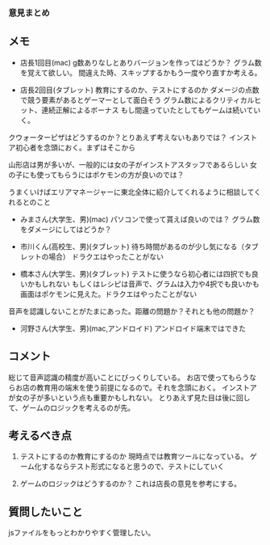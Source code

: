 

### 意見まとめ
## メモ
- 店長1回目(mac)
g数ありなしとありバージョンを作ってはどうか？
グラム数を覚えて欲しい。
間違えた時、スキップするかもう一度やり直すか考える。

- 店長2回目(タブレット)
教育にするのか、テストにするのか
ダメージの点数で競う要素があるとゲーマーとして面白そう
グラム数によるクリティカルヒット、連続正解によるボーナス
もし間違っていたとしてもゲームは続いていく。

クウォーターピザはどうするのか？とりあえず考えないもありでは？
インストア初心者を念頭におく。まずはそこから

山形店は男が多いが、一般的には女の子がインストアスタッフであるらしい
女の子にも使ってもらうにはポケモンの方が良いのでは？

うまくいけばエリアマネージャーに東北全体に紹介してくれるように相談してくれるとのこと

- みまさん(大学生、男)(mac)
パソコンで使って貰えば良いのでは？
グラム数をダメージにしてはどうか？

- 市川くん(高校生、男)(タブレット)
待ち時間があるのが少し気になる（タブレットの場合）
ドラクエはやったことがない

- 橋本さん(大学生、男)(タブレット)
テストに使うなら初心者には四択でも良いかもしれない
もしくはレシピは音声で、グラムは入力や4択でも良いかも
画面はポケモンに見えた。ドラクエはやったことがない

音声を認識しないことがたまにあった。距離の問題か？それとも他の問題か？

- 河野さん(大学生、男)(mac,アンドロイド)
アンドロイド端末ではできた


## コメント
総じて音声認識の精度が高いことにびっくりしている。
お店で使ってもらうならお店の教育用の端末を使う前提になるので。それを念頭におく。
インストアが女の子が多いという点も重要かもしれない。
とりあえず見た目は後に回して、ゲームのロジックを考えるのが先。

## 考えるべき点
1. テストにするのか教育にするのか
現時点では教育ツールになっている。
ゲーム化するならテスト形式になると思うので、テストにしていく

2. ゲームのロジックはどうするのか？
これは店長の意見を参考にする。

## 質問したいこと
jsファイルをもっとわかりやすく管理したい。
